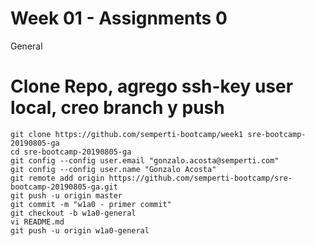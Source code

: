 # Week 01 - Assignments 0
General

# Clone Repo, agrego ssh-key user local, creo branch  y push

```
git clone https://github.com/semperti-bootcamp/week1 sre-bootcamp-20190805-ga
cd sre-bootcamp-20190805-ga
git config --config user.email "gonzalo.acosta@semperti.com"
git config --config user.name "Gonzalo Acosta"
git remote add origin https://github.com/semperti-bootcamp/sre-bootcamp-20190805-ga.git
git push -u origin master
git commit -m "w1a0 - primer commit"
git checkout -b w1a0-general
vi README.md
git push -u origin w1a0-general
```
